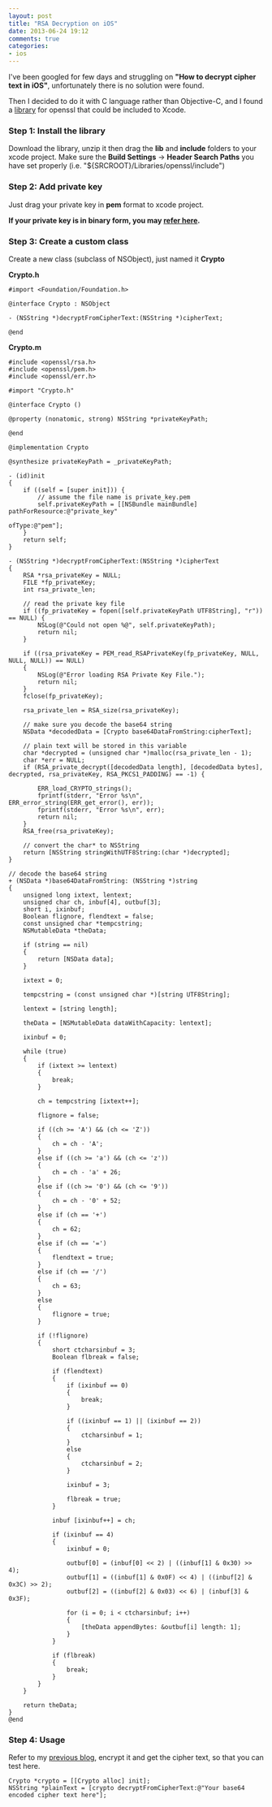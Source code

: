 ```yaml
---
layout: post
title: "RSA Decryption on iOS"
date: 2013-06-24 19:12
comments: true
categories: 
- ios
---
```


I've been googled for few days and struggling on **"How to decrypt cipher text in iOS"**, unfortunately there is no solution were found.

Then I decided to do it with C language rather than Objective-C, and I found a [library](https://github.com/st3fan/ios-openssl) for openssl that could be included to Xcode.

### Step 1: Install the library
Download the library, unzip it then drag the **lib** and **include** folders to your xcode project. Make sure the **Build Settings** -> **Header Search Paths** you have set properly (i.e. "${SRCROOT}/Libraries/openssl/include")

### Step 2: Add private key
Just drag your private key in **pem** format to xcode project.

**If your private key is in binary form, you may [refer here](http://www.herongyang.com/Cryptography/keytool-Export-Key-openssl-enc-Command.html).**

### Step 3: Create a custom class
Create a new class (subclass of NSObject), just named it **Crypto**

**Crypto.h**
```obj-c
#import <Foundation/Foundation.h>

@interface Crypto : NSObject

- (NSString *)decryptFromCipherText:(NSString *)cipherText;

@end
```

**Crypto.m**
```obj-c
#include <openssl/rsa.h>
#include <openssl/pem.h>
#include <openssl/err.h>

#import "Crypto.h"

@interface Crypto ()

@property (nonatomic, strong) NSString *privateKeyPath;

@end

@implementation Crypto

@synthesize privateKeyPath = _privateKeyPath;

- (id)init
{
    if ((self = [super init])) {
        // assume the file name is private_key.pem
        self.privateKeyPath = [[NSBundle mainBundle] pathForResource:@"private_key"
                                                                   ofType:@"pem"];
    }
    return self;
}

- (NSString *)decryptFromCipherText:(NSString *)cipherText
{
    RSA *rsa_privateKey = NULL;
    FILE *fp_privateKey;
    int rsa_private_len;
    
    // read the private key file
    if ((fp_privateKey = fopen([self.privateKeyPath UTF8String], "r")) == NULL) {
        NSLog(@"Could not open %@", self.privateKeyPath);
        return nil;
    }
    
    if ((rsa_privateKey = PEM_read_RSAPrivateKey(fp_privateKey, NULL, NULL, NULL)) == NULL)
    {
        NSLog(@"Error loading RSA Private Key File.");
        return nil;
    }
    fclose(fp_privateKey);
    
    rsa_private_len = RSA_size(rsa_privateKey);
    
    // make sure you decode the base64 string
    NSData *decodedData = [Crypto base64DataFromString:cipherText];
    
    // plain text will be stored in this variable
    char *decrypted = (unsigned char *)malloc(rsa_private_len - 1);
    char *err = NULL;
    if (RSA_private_decrypt([decodedData length], [decodedData bytes], decrypted, rsa_privateKey, RSA_PKCS1_PADDING) == -1) {
        
        ERR_load_CRYPTO_strings();
        fprintf(stderr, "Error %s\n", ERR_error_string(ERR_get_error(), err));
        fprintf(stderr, "Error %s\n", err);
        return nil;
    }
    RSA_free(rsa_privateKey);
    
    // convert the char* to NSString
    return [NSString stringWithUTF8String:(char *)decrypted];
}

// decode the base64 string
+ (NSData *)base64DataFromString: (NSString *)string
{
    unsigned long ixtext, lentext;
    unsigned char ch, inbuf[4], outbuf[3];
    short i, ixinbuf;
    Boolean flignore, flendtext = false;
    const unsigned char *tempcstring;
    NSMutableData *theData;
    
    if (string == nil)
    {
        return [NSData data];
    }
    
    ixtext = 0;
    
    tempcstring = (const unsigned char *)[string UTF8String];
    
    lentext = [string length];
    
    theData = [NSMutableData dataWithCapacity: lentext];
    
    ixinbuf = 0;
    
    while (true)
    {
        if (ixtext >= lentext)
        {
            break;
        }
        
        ch = tempcstring [ixtext++];
        
        flignore = false;
        
        if ((ch >= 'A') && (ch <= 'Z'))
        {
            ch = ch - 'A';
        }
        else if ((ch >= 'a') && (ch <= 'z'))
        {
            ch = ch - 'a' + 26;
        }
        else if ((ch >= '0') && (ch <= '9'))
        {
            ch = ch - '0' + 52;
        }
        else if (ch == '+')
        {
            ch = 62;
        }
        else if (ch == '=')
        {
            flendtext = true;
        }
        else if (ch == '/')
        {
            ch = 63;
        }
        else
        {
            flignore = true;
        }
        
        if (!flignore)
        {
            short ctcharsinbuf = 3;
            Boolean flbreak = false;
            
            if (flendtext)
            {
                if (ixinbuf == 0)
                {
                    break;
                }
                
                if ((ixinbuf == 1) || (ixinbuf == 2))
                {
                    ctcharsinbuf = 1;
                }
                else
                {
                    ctcharsinbuf = 2;
                }
                
                ixinbuf = 3;
                
                flbreak = true;
            }
            
            inbuf [ixinbuf++] = ch;
            
            if (ixinbuf == 4)
            {
                ixinbuf = 0;
                
                outbuf[0] = (inbuf[0] << 2) | ((inbuf[1] & 0x30) >> 4);
                outbuf[1] = ((inbuf[1] & 0x0F) << 4) | ((inbuf[2] & 0x3C) >> 2);
                outbuf[2] = ((inbuf[2] & 0x03) << 6) | (inbuf[3] & 0x3F);
                
                for (i = 0; i < ctcharsinbuf; i++)
                {
                    [theData appendBytes: &outbuf[i] length: 1];
                }
            }
            
            if (flbreak)
            {
                break;
            }
        }
    }
    
    return theData;
}
@end
```

### Step 4: Usage
Refer to my [previous blog](http://jslim.net/blog/2013/01/05/rsa-encryption-in-ios-and-decrypt-it-using-php/), encrypt it and get the cipher text, so that you can test here.

```obj-c
Crypto *crypto = [[Crypto alloc] init];
NSString *plainText = [crypto decryptFromCipherText:@"Your base64 encoded cipher text here"];
```
